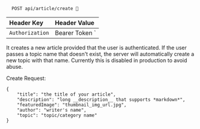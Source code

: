 ```http
  POST api/article/create 🔐
```

| Header Key      | Header Value               |
|:----------------|:---------------------------|
| `Authorization` | Bearer Token <User Token>` |

It creates a new article provided that the user is authenticated. If the user passes a topic name that doesn't exist, the server will automatically create a new topic with that name.
Currently this is disabled in production to avoid abuse.

Create Request:
```
{
    "title": "the title of your article",
    "description": "long __description__ that supports *markdown*",
    "featuredImage": "thumbnail_img_url.jpg",
    "author": "writer's name",
    "topic": "topic/category name"
}
```